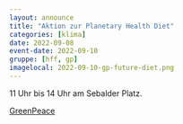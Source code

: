 ```yaml
---
layout: announce
title: "Aktion zur Planetary Health Diet"
categories: [klima]
date: 2022-09-08
event-date: 2022-09-10
gruppe: [hff, gp]
imagelocal: 2022-09-10-gp-future-diet.png
---
```


11 Uhr bis 14 Uhr am Sebalder Platz.

[GreenPeace](https://greenwire.greenpeace.de/greenpeace-nuernberg/veranstaltung/aktion-zur-planetary-health-diet)

